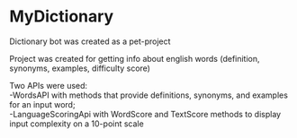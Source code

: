 # MyDictionary
Dictionary bot was created as a pet-project

Project was created for getting info about english words (definition, synonyms, examples, difficulty score)

Two APIs were used:  
-WordsAPI with methods that provide definitions, synonyms, and examples for an input word;  
-LanguageScoringApi with WordScore and TextScore methods to display input complexity on a 10-point scale  
  
  
